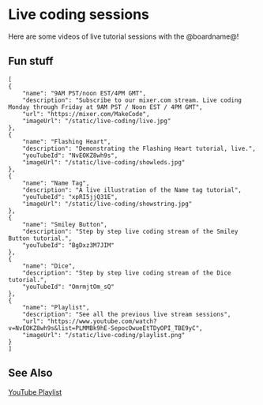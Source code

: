 # Live coding sessions

Here are some videos of live tutorial sessions with the @boardname@!

## Fun stuff

```codecard
[
{
    "name": "9AM PST/noon EST/4PM GMT",
    "description": "Subscribe to our mixer.com stream. Live coding Monday through Friday at 9AM PST / Noon EST / 4PM GMT",
    "url": "https://mixer.com/MakeCode",
    "imageUrl": "/static/live-coding/live.jpg"
},    
{
    "name": "Flashing Heart",
    "description": "Demonstrating the Flashing Heart tutorial, live.",
    "youTubeId": "NvEOKZ8wh9s",
    "imageUrl": "/static/live-coding/showleds.jpg"
},
{
    "name": "Name Tag",
    "description": "A live illustration of the Name tag tutorial",
    "youTubeId": "xpRI5jjQ31E",
    "imageUrl": "/static/live-coding/showstring.jpg"
},
{
    "name": "Smiley Button",
    "description": "Step by step live coding stream of the Smiley Button tutorial.",
    "youTubeId": "BgDxz3M7JIM"
},
{
    "name": "Dice",
    "description": "Step by step live coding stream of the Dice tutorial.",
    "youTubeId": "OmrmjtOm_sQ"
},
{
    "name": "Playlist",
    "description": "See all the previous live stream sessions",
    "url": "https://www.youtube.com/watch?v=NvEOKZ8wh9s&list=PLMMBk9hE-SepocOwueEtTDyOPI_TBE9yC",
    "imageUrl": "/static/live-coding/playlist.png"
}
]
```

## See Also

[YouTube Playlist](https://www.youtube.com/watch?v=NvEOKZ8wh9s&list=PLMMBk9hE-SepocOwueEtTDyOPI_TBE9yC)
